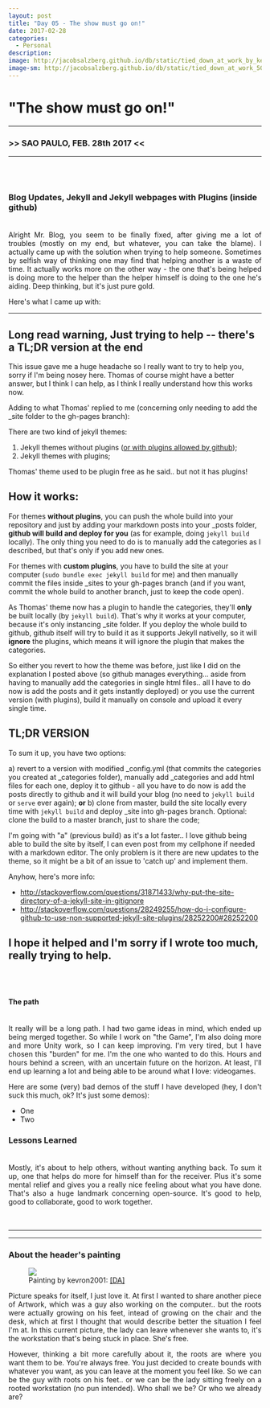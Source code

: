 ```yaml
---
layout: post
title: "Day 05 - The show must go on!"
date: 2017-02-28
categories:
  - Personal
description:
image: http://jacobsalzberg.github.io/db/static/tied_down_at_work_by_kevron2001-db0cihk.jpg
image-sm: http://jacobsalzberg.github.io/db/static/tied_down_at_work_500.jpg
---
```



# "The show must go on!"<br>
---
###  >> SAO PAULO, FEB. 28th 2017 <<
---
<br><br>

### Blog Updates, Jekyll and Jekyll webpages with Plugins (inside github) <br><br>
<div align="justify">
Alright Mr. Blog, you seem to be finally fixed, after giving me a lot of troubles (mostly on my end, but whatever, you can take the blame). I actually came up with the solution when trying to help someone. Sometimes by selfish way of thinking one may find that helping another is a waste of time. It actually works more on the other way - the one that's being helped is doing more to the helper than the helper himself is doing to the one he's aiding. Deep thinking, but it's just pure gold.

</div>

Here's what I came up with:

---
## Long read warning, Just trying to help -- there's a TL;DR version at the end

This issue gave me a huge headache so I really want to try to help you, sorry if I'm being nosey here. Thomas of course might have a better answer, but I think I can help, as I think I really understand how this works now. 

Adding to what Thomas' replied to me (concerning only needing to add the _site folder to the gh-pages branch):

There are two kind of jekyll themes:
1) Jekyll themes without plugins ([or with plugins allowed by github](https://help.github.com/articles/adding-jekyll-plugins-to-a-github-pages-site/));
2) Jekyll themes with plugins;

Thomas' theme used to be plugin free as he said.. but not it has plugins!

## How it works: 

For themes **without plugins**, you can push the whole build into your repository and just by adding your markdown posts into your _posts folder, **github will build and deploy for you** (as for example, doing `jekyll build` locally). The only thing you need to do is to manually add the categories as I described, but that's only if you add new ones.

For themes with **custom plugins**, you have to build the site at your computer (`sudo bundle exec jekyll build` for me) and then manually commit the files inside _sites to your gh-pages branch (and if you want, commit the whole build to another branch, just to keep the code open).

As Thomas' theme now has a plugin to handle the categories, they'll **only** be built locally (by `jekyll build`). That's why it works at your computer, because it's only instancing _site folder. If you deploy the whole build to github, github itself will try to build it as it supports Jekyll nativelly, so it will **ignore** the plugins, which means it will ignore the plugin that makes the categories.

So either you revert to how the theme was before, just like I did on the explanation I posted above (so github manages everything... aside from having to manually add the categories in single html files.. all I have to do now is add the posts and it gets instantly deployed) or you use the current version (with plugins), build it manually on console and upload it every single time.

## TL;DR VERSION
To sum it up, you have two options:

a) revert to a version with modified _config.yml (that commits the categories you created at _categories folder), manually add _categories and add html files for each one, deploy it to github - all you have to do now is add the posts directly to github and it will build your blog (no need to `jekyll build` or `serve` ever again);
**or**
b) clone from master, build the site locally every time with `jekyll build` and deploy _site into gh-pages branch. Optional: clone the build to a master branch, just to share the code;

I'm going with "a" (previous build) as it's a lot faster.. I love github being able to build the site by itself, I can even post from my cellphone if needed with a markdown editor.
The only problem is it there are new updates to the theme, so it might be a bit of an issue to 'catch up' and implement them.

Anyhow, here's more info:
* http://stackoverflow.com/questions/31871433/why-put-the-site-directory-of-a-jekyll-site-in-gitignore
* http://stackoverflow.com/questions/28249255/how-do-i-configure-github-to-use-non-supported-jekyll-site-plugins/28252200#28252200

I hope it helped and I'm sorry if I wrote too much, really trying to help.
---
</div>
<br><br>

#### The path<br><br>
<div align="justify">
It really will be a long path. I had two game ideas in mind, which ended up being merged together. So while I work on "the Game", I'm also doing more and more Unity work, so I can keep improving. I'm very tired, but I have chosen this "burden" for me. I'm the one who wanted to do this. Hours and hours behind a screen, with an uncertain future on the horizon. At least, I'll end up learning a lot and being able to be around what I love: videogames.

Here are some (very) bad demos of the stuff I have developed (hey, I don't suck this much, ok? It's just some demos):
</div>

* One 
* Two



### Lessons Learned<br><br>
<div align="justify">
Mostly, it's about to help others, without wanting anything back. To sum it up, one that helps do more for himself than for the receiver. Plus it's some mental relief and gives you a really nice feeling about what you have done. That's also a huge landmark concerning open-source. It's good to help, good to collaborate, good to work together.
</div>
<br><br>



***
***
### About the header's painting 

<figure>
  <img src="http://jacobsalzberg.github.io/db/static/tied_down_at_work_by_kevron2001-db0cihk.jpg" />
  <figcaption>Painting by kevron2001:  <a href="http://www.deviantart.com/art/Tied-down-at-work-665711768" title="Deviant"> [DA]</a> </figcaption>
</figure>

<div align="justify">
Picture speaks for itself, I just love it. At first I wanted to share another piece of Artwork, which was a guy also working on the computer.. but the roots were actually growing on his feet, intead of growing on the chair and the desk, which at first I thought that would describe better the situation I feel I'm at. In this current picture, the lady can leave whenever she wants to, it's the workstation that's being stuck in place. She's free.

However, thinking a bit more carefully about it, the roots are where you want them to be. You're always free. You just decided to create bounds with whatever you want, as you can leave at the moment you feel like. So we can be the guy with roots on his feet.. or we can be the lady sitting freely on a rooted workstation (no pun intended). Who shall we be? Or who we already are?
</div>


